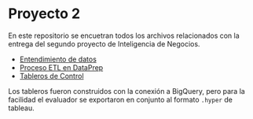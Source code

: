# Proyecto 2
En este repositorio se encuetran todos los archivos relacionados con la entrega del segundo proyecto de Inteligencia de Negocios. 


* [Entendimiento de datos]()
* [Proceso ETL en DataPrep](https://github.com/bi-202410/proyecto-2/blob/main/flow_ETL_Encuesta_Multipropostio.json5)
* [Tableros de Control](./tableros)


Los tableros fueron construidos con la conexión a BigQuery, pero para la facilidad el evaluador se exportaron en conjunto al formato `.hyper` de tableau.
